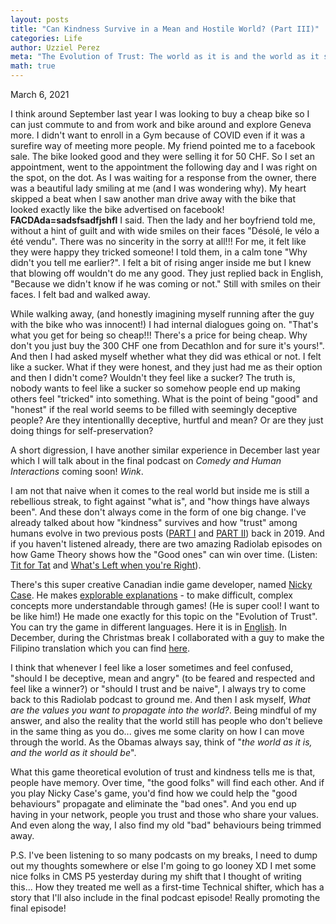 ```yaml
---
layout: posts
title: "Can Kindness Survive in a Mean and Hostile World? (Part III)"
categories: Life
author: Uzziel Perez
meta: "The Evolution of Trust: The world as it is and the world as it should be"
math: true
---
```


March 6, 2021

I think around September last year I was looking to buy a cheap bike so I can just commute to and from work and bike around and explore Geneva more. I didn't want to enroll in a Gym because of COVID even if it was a surefire way of meeting more people. My friend pointed me to a facebook sale. The bike looked good and they were selling it for 50 CHF. So I set an appointment, went to the appointment the following day and I was right on the spot, on the dot.
As I was waiting for a response from the owner, there was a beautiful lady smiling at me (and I was wondering why). My heart skipped a beat when I saw another man drive away with the bike that looked exactly like the bike advertised on facebook! **FACDAda=sadsfsadfjshfl** I said. Then the lady and her boyfriend told me, without a hint of guilt and with wide smiles on their faces "Désolé, le vélo a été vendu". There was no sincerity in the sorry at all!!! For me, it felt like they were happy they tricked someone! I told them, in a calm tone "Why didn't you tell me earlier?". I felt a bit of rising anger inside me but I knew that blowing off wouldn't do me any good. They just replied back in English, "Because we didn't know if he was coming or not." Still with smiles on their faces. I felt bad and walked away.

While walking away, (and honestly imagining myself running after the guy with the bike who was innocent!) I had internal dialogues going on. "That's what you get for being so cheap!!! There's a price for being cheap. Why don't you just buy the 300 CHF one from Decathlon and for sure it's yours!". And then I had asked myself whether what they did was ethical or not. I felt like a sucker. What if they were honest, and they just had me as their option and then I didn't come? Wouldn't they feel like a sucker? The truth is, nobody wants to feel like a sucker so somehow people end up making others feel "tricked" into something. What is the point of being "good" and "honest" if the real world seems to be filled with seemingly deceptive people? Are they intentionallly deceptive, hurtful and mean? Or are they just doing things for self-preservation?

A short digression, I have another similar experience in December last year which I will talk about in the final podcast on *Comedy and Human Interactions* coming soon! *Wink*.

I am not that naive when it comes to the real world but inside me is still a rebellious streak, to fight against "what is", and "how things have always been". And these don't always come in the form of one big change. I've already talked about how "kindness" survives and how "trust" among humans evolve in two previous posts ([PART I](https://uzzielperez.github.io/life/2019/12/03/Can-kindness-survive-in-a-mean-and-hostile-world-p1.html) and [PART II](https://uzzielperez.github.io/life/2019/12/14/Can-kindness-survive-in-a-mean-and-hostile-world-p2.html)) back in 2019. And if you haven't listened already, there are two amazing Radiolab episodes on how Game Theory shows how the "Good ones" can win over time. (Listen: [Tit for Tat](https://www.wnycstudios.org/podcasts/radiolab/segments/104010-one-good-deed-deserves-another) and [What's Left when you're Right](https://www.wnycstudios.org/podcasts/radiolab/episodes/whats-left-when-youre-right)).

There's this super creative Canadian indie game developer, named [Nicky Case](https://ncase.me/). He makes [explorable explanations](https://www.youtube.com/watch?v=Zl9m0AQInBk) - to make difficult, complex concepts more understandable through games! (He is super cool! I want to be like him!) He made one exactly for this topic on the "Evolution of Trust". You can try the game in different languages. Here it is in [English](https://ncase.me/trust/). In December, during the Christmas break I collaborated with a guy to make the Filipino translation which you can find [here](https://ncase.me/trust/).

I think that whenever I feel like a loser sometimes and feel confused, "should I be deceptive, mean and angry" (to be feared and respected and feel like a winner?) or "should I trust and be naive", I always try to come back to this Radiolab podcast to ground me. And then I ask myself, *What are the values you want to propagate into the world?*. Being mindful of my answer, and also the reality that the world still has people who don't believe in the same thing as you do... gives me some clarity on how I can move through the world. As the Obamas always say, think of "*the world as it is, and the world as it should be*".

What this game theoretical evolution of trust and kindness tells me is that, people have memory. Over time, "the good folks" will find each other. And if you play Nicky Case's game, you'd find how we could help the "good behaviours" propagate and eliminate the "bad ones". And you end up having in your network, people you trust and those who share your values. And even along the way, I also find my old "bad" behaviours being trimmed away. 

P.S. I've been listening to so many podcasts on my breaks, I need to dump out my thoughts somewhere or else I'm going to go looney XD I met some nice folks in CMS P5 yesterday during my shift that I thought of writing this... How they treated me well as a first-time Technical shifter, which has a story that I'll also include in the final podcast episode! Really promoting the final episode!
